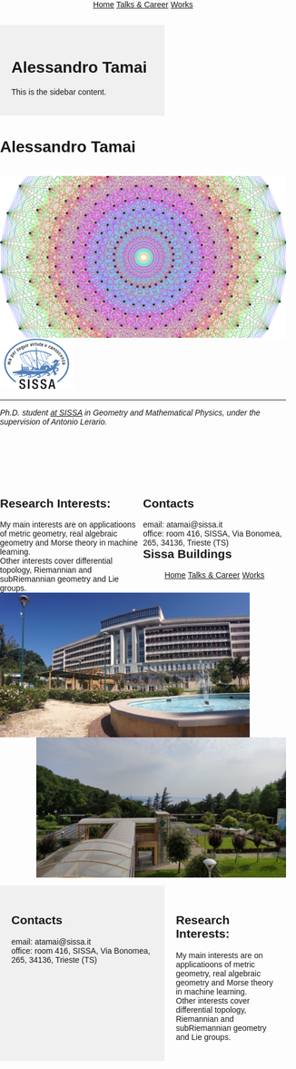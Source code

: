 
<div id="image-table" align="center">
    <table>
        <tr>
        <div class="topnav">
        <a href="https://aleetamai.github.io">Home</a>
        <a href="https://aleetamai.github.io/talks&carrer">Talks & Career</a>
        <a href="https://aleetamai.github.io/works">Works</a>
        </div>
        </tr>
    </table>
</div>

<head>
<meta charset="UTF-8">
<meta name="viewport" content="width=device-width, initial-scale=1.0">
<title>Side Bar Example</title>
<style>
    /* Basic styling */
    body {
        margin: 0;
        padding: 0;
        font-family: Arial, sans-serif;
    }
    .container {
        display: flex;
    }
    .sidebar {
        width: 250px; /* Adjust width as needed */
        background-color: #f0f0f0;
        padding: 20px;
    }
    .content {
        flex: 1;
        padding: 20px;
    }
</style>
</head>
<body>

<div class="container">
    <!-- Sidebar -->
    <div class="sidebar">
        <h1> Alessandro Tamai</h1>
        <p>This is the sidebar content.</p>
    </div>
    <!-- Page Content -->
    <div class="content">
    </div>
</div>

</body>




# Alessandro Tamai

<br>

<img align="left" width="520" src="assets/Lie_groups2.png" />


<img src="assets/sissalogo.png" width="130" />

-------

​_Ph.D. student [at SISSA](https://math.sissa.it/users/alessandro-tamai) in Geometry and Mathematical Physics, under the supervision of Antonio Lerario._

<br>

<br>
<br>
<br>
<br>

<div id="container" style="width:100%;">                                   
  <div id="left" style="float:left; width:50%;">
    <h2>Research Interests:</h2>
    My main interests are on applicatioons of metric geometry, real algebraic geometry and Morse theory in machine learning.                <br>     
    Other interests cover differential topology, Riemannian and subRiemannian geometry and Lie groups.
   </div>                     
    <div id="right" style="float:right; width:50%;">
      <h2>Contacts</h2>
      email:  atamai@sissa.it
      <br>
      office: room 416, SISSA, Via Bonomea, 265, 34136, Trieste (TS)
  </div>                   
</div> 


<br>
<br>
<br>
<br>
<br>


## Sissa Buildings


<img align="left" width="440" src="assets/sissa-building10.jpg" />

<img align="right" width="440" src="assets/sissa2.jpg" />


<div id="image-table" align="center">
    <table>
        <tr>
        <div class="topnav">
        <a href="https://aleetamai.github.io">Home</a>
        <a href="https://aleetamai.github.io/talks&carrer">Talks & Career</a>
        <a href="https://aleetamai.github.io/works">Works</a>
        </div>
        </tr>
    </table>
</div>

<head>
<meta charset="UTF-8">
<meta name="viewport" content="width=device-width, initial-scale=1.0">
<title>Side Bar Example</title>
<style>
    /* Basic styling */
    body {
        margin: 0;
        padding: 0;
        font-family: Arial, sans-serif;
    }
    .container {
        display: flex;
    }
    .sidebar {
        width: 250px; /* Adjust width as needed */
        background-color: #f0f0f0;
        padding: 20px;
    }
    .content {
        flex: 1;
        padding: 20px;
    }
</style>
</head>
<body>

<div class="container">
    <!-- Sidebar -->
    <div class="sidebar">
    <h2>Contacts</h2>
      <p>email:  atamai@sissa.it
      <br>
      office: room 416, SISSA, Via Bonomea, 265, 34136, Trieste (TS)</p>
    </div>
    <!-- Page Content -->
    <div class="content">
    <h2>Research Interests:</h2>
     <p>My main interests are on applicatioons of metric geometry, real algebraic geometry and Morse theory in machine learning.                <br>     
    Other interests cover differential topology, Riemannian and subRiemannian geometry and Lie groups.</p>
    </div>
</div>

</body>












